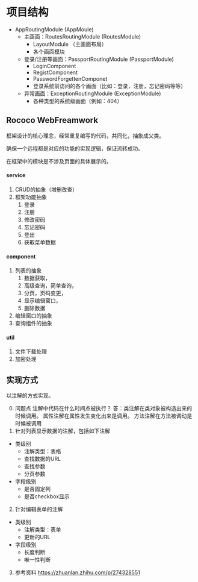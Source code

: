 # 项目结构

* AppRoutingModule (AppMoule)
  * 主画面：RoutesRoutingModule (RoutesModule)
    * LayoutModule （主画面布局）
    * 各个画面模块
  * 登录/注册等画面：PassportRoutingModule (PassportModule)
    * LoginComponent
    * RegistComponent
    * PasswordForgettenComponet
    * 登录系统前访问的各个画面（比如：登录，注册，忘记密码等等）
  * 异常画面：ExceptionRoutingModule (ExceptionModule)
    * 各种类型的系统级画面（例如：404）

## Rococo WebFreamwork

框架设计的核心理念，经常重复编写的代码，共同化，抽象成父类。

确保一个远程都是对应的功能的实现逻辑，保证流转成功。

在框架中的模块是不涉及页面的具体展示的。

#### service

1. CRUD的抽象（增删改查）
2. 框架功能抽象
   1. 登录
   2. 注册
   3. 修改密码
   4. 忘记密码
   5. 登出
   6. 获取菜单数据

#### component

1. 列表的抽象
   1. 数据获取，
   2. 高级查询，简单查询，
   3. 分页，页码变更，
   4. 显示编辑窗口，
   5. 删除数据
2. 编辑窗口的抽象
3. 查询组件的抽象

#### util

1. 文件下载处理
2. 加密处理

## 实现方式

以注解的方式实现。

0. 问题点
   注解中代码在什么时间点被执行？
   答：类注解在类对象被构造出来的时候调用。
   属性注解在属性发生变化出来是调用。
   方法注解在方法被调动是时候被调用
1. 针对列表显示数据的注解，包括如下注解

* 类级别
  * 注解类型：表格
  * 查找数据的URL
  * 查找参数
  * 分页参数
* 字段级别
  * 是否固定列
  * 是否checkbox显示

2. 针对编辑表单的注解

* 类级别
  * 注解类型：表单
  * 更新的URL
* 字段级别
  * 长度判断
  * 唯一性判断

3. 参考资料
   https://zhuanlan.zhihu.com/p/274328551
